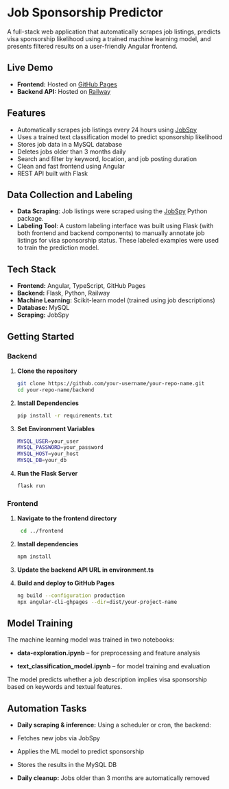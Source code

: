 # Job Sponsorship Predictor

A full-stack web application that automatically scrapes job listings, predicts visa sponsorship likelihood using a trained machine learning model, and presents filtered results on a user-friendly Angular frontend.

## Live Demo

- **Frontend:** Hosted on [GitHub Pages](https://your-username.github.io/your-repo-name)
- **Backend API:** Hosted on [Railway](https://railway.app)

## Features

- Automatically scrapes job listings every 24 hours using [JobSpy](https://pypi.org/project/jobspy/)
- Uses a trained text classification model to predict sponsorship likelihood
- Stores job data in a MySQL database
- Deletes jobs older than 3 months daily
- Search and filter by keyword, location, and job posting duration
- Clean and fast frontend using Angular
- REST API built with Flask

## Data Collection and Labeling

- **Data Scraping**: Job listings were scraped using the [JobSpy](https://pypi.org/project/jobspy/) Python package.
- **Labeling Tool**: A custom labeling interface was built using Flask (with both frontend and backend components) to manually annotate job listings for visa sponsorship status. These labeled examples were used to train the prediction model.

## Tech Stack

- **Frontend:** Angular, TypeScript, GitHub Pages
- **Backend:** Flask, Python, Railway
- **Machine Learning:** Scikit-learn model (trained using job descriptions)
- **Database:** MySQL
- **Scraping:** JobSpy

## Getting Started

### Backend

1. **Clone the repository**
   ```bash
   git clone https://github.com/your-username/your-repo-name.git
   cd your-repo-name/backend
2. **Install Dependencies**
   ```bash
   pip install -r requirements.txt
3. **Set Environment Variables**
   ```bash
   MYSQL_USER=your_user
   MYSQL_PASSWORD=your_password
   MYSQL_HOST=your_host
   MYSQL_DB=your_db
4. **Run the Flask Server**
   ```bash
   flask run

### Frontend

1. **Navigate to the frontend directory**

   ```bash
    cd ../frontend

2. **Install dependencies**

    ```bash
    npm install

3. **Update the backend API URL in environment.ts**

4. **Build and deploy to GitHub Pages**

    ```bash
    ng build --configuration production
    npx angular-cli-ghpages --dir=dist/your-project-name

## Model Training
The machine learning model was trained in two notebooks:

  - **data-exploration.ipynb** – for preprocessing and feature analysis
  
  - **text_classification_model.ipynb** – for model training and evaluation

The model predicts whether a job description implies visa sponsorship based on keywords and textual features.

## Automation Tasks

 - **Daily scraping & inference:** Using a scheduler or cron, the backend:
  
- Fetches new jobs via JobSpy
  
- Applies the ML model to predict sponsorship
  
- Stores the results in the MySQL DB
  
- **Daily cleanup:** Jobs older than 3 months are automatically removed


